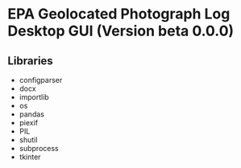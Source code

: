 # EPA Geolocated Photograph Log Desktop GUI (Version beta 0.0.0)
## Libraries
<ul>
  <li>configparser</li>
  <li>docx</li>
  <li>importlib</li>
  <li>os</li>
  <li>pandas</li>
  <li>piexif</li>
  <li>PIL</li>
  <li>shutil</li>
  <li>subprocess</li>
  <li>tkinter</li>
</ul>
